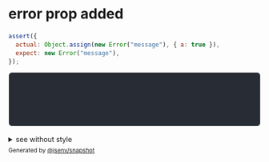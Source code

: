 # error prop added

```js
assert({
  actual: Object.assign(new Error("message"), { a: true }),
  expect: new Error("message"),
});
```

![img](throw.svg)

<details>
  <summary>see without style</summary>

```console
AssertionError: actual and expect are different

actual: Error: message {
  a: true,
}
expect: Error: message
```

</details>


<sub>
  Generated by <a href="https://github.com/jsenv/core/tree/main/packages/independent/snapshot">@jsenv/snapshot</a>
</sub>